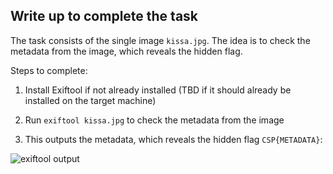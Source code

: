 ## Write up to complete the task

The task consists of the single image `kissa.jpg`. The idea is to check the metadata from the image, which reveals the hidden flag.

Steps to complete:

1. Install Exiftool if not already installed (TBD if it should already be installed on the target machine)

2. Run `exiftool kissa.jpg` to check the metadata from the image

3. This outputs the metadata, which reveals the hidden flag `CSP{METADATA}`:

![exiftool output](./img/exiftool_output.png)

